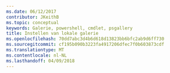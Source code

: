 ```yaml
---
ms.date: 06/12/2017
contributor: JKeithB
ms.topic: conceptual
keywords: Galerie, powershell, cmdlet, psgallery
title: Instellen van lokale galerie
ms.openlocfilehash: 70dd7abc3d4b6d618d13823bb6bfc2ab9d6ff730
ms.sourcegitcommit: cf195b090b3223fa4917206dfec7f0b603873cdf
ms.translationtype: MT
ms.contentlocale: nl-NL
ms.lasthandoff: 04/09/2018
---
```

